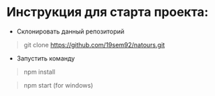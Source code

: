 # Инструкция для старта проекта:
* Склонировать данный репозиторий
> git clone https://github.com/19sem92/natours.git

* Запустить команду

> npm install

> npm start (for windows)


